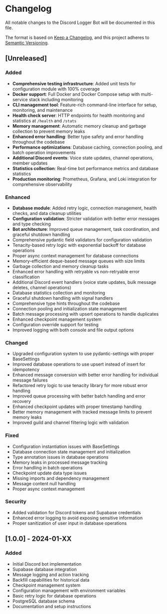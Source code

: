 # Changelog

All notable changes to the Discord Logger Bot will be documented in this file.

The format is based on [Keep a Changelog](https://keepachangelog.com/en/1.0.0/),
and this project adheres to [Semantic Versioning](https://semver.org/spec/v2.0.0.html).

## [Unreleased]

### Added
- **Comprehensive testing infrastructure**: Added unit tests for configuration module with 100% coverage
- **Docker support**: Full Docker and Docker Compose setup with multi-service stack including monitoring
- **CLI management tool**: Feature-rich command-line interface for setup, monitoring, and maintenance
- **Health check server**: HTTP endpoints for health monitoring and statistics at `/health` and `/stats`
- **Memory management**: Automatic memory cleanup and garbage collection to prevent memory leaks
- **Enhanced error handling**: Better type safety and error handling throughout the codebase
- **Performance optimizations**: Database caching, connection pooling, and batch operation improvements
- **Additional Discord events**: Voice state updates, channel operations, member updates
- **Statistics collection**: Real-time bot performance metrics and database statistics
- **Production monitoring**: Prometheus, Grafana, and Loki integration for comprehensive observability

### Enhanced
- **Database module**: Added retry logic, connection management, health checks, and data cleanup utilities
- **Configuration validation**: Stricter validation with better error messages and type checking
- **Bot architecture**: Improved queue management, task coordination, and graceful shutdown handling
- Comprehensive pydantic field validators for configuration validation
- Tenacity-based retry logic with exponential backoff for database operations
- Proper async context management for database connections
- Memory-efficient deque-based message queues with size limits
- Garbage collection and memory cleanup tasks
- Enhanced error handling with retryable vs non-retryable error classification
- Additional Discord event handlers (voice state updates, bulk message deletes, channel operations)
- Database statistics collection and monitoring
- Graceful shutdown handling with signal handlers
- Comprehensive type hints throughout the codebase
- Connection pooling and initialization state management
- Batch message processing with upsert operations to handle duplicates
- Enhanced checkpoint management system
- Configuration override support for testing
- Improved logging with both console and file output options

### Changed
- Upgraded configuration system to use pydantic-settings with proper BaseSettings
- Improved database operations to use upsert instead of insert for idempotency
- Enhanced message conversion with better error handling for individual message failures
- Refactored retry logic to use tenacity library for more robust error handling
- Improved queue processing with better batch handling and error recovery
- Enhanced checkpoint updates with proper timestamp handling
- Better memory management with tracked message limits to prevent memory leaks
- Improved guild and channel filtering logic with validation

### Fixed
- Configuration instantiation issues with BaseSettings
- Database connection state management and initialization
- Type annotation issues in database operations
- Memory leaks in processed message tracking
- Error handling in batch operations
- Checkpoint update data type issues
- Missing imports and dependency management
- Message content null handling
- Proper async context management

### Security
- Added validation for Discord tokens and Supabase credentials
- Enhanced error logging to avoid exposing sensitive information
- Proper sanitization of user input in database operations

## [1.0.0] - 2024-01-XX

### Added
- Initial Discord bot implementation
- Supabase database integration
- Message logging and action tracking
- Backfill capabilities for historical data
- Checkpoint management system
- Configuration management with environment variables
- Basic retry logic for database operations
- PostgreSQL database schema
- Documentation and setup instructions 